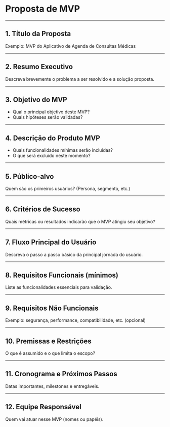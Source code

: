 # Proposta de MVP

---

## 1. Título da Proposta

Exemplo: MVP do Aplicativo de Agenda de Consultas Médicas

---

## 2. Resumo Executivo

Descreva brevemente o problema a ser resolvido e a solução proposta.

---

## 3. Objetivo do MVP

- Qual o principal objetivo deste MVP?
- Quais hipóteses serão validadas?

---

## 4. Descrição do Produto MVP

- Quais funcionalidades mínimas serão incluídas?
- O que será excluído neste momento?

---

## 5. Público-alvo

Quem são os primeiros usuários? (Persona, segmento, etc.)

---

## 6. Critérios de Sucesso

Quais métricas ou resultados indicarão que o MVP atingiu seu objetivo?

---

## 7. Fluxo Principal do Usuário

Descreva o passo a passo básico da principal jornada do usuário.

---

## 8. Requisitos Funcionais (mínimos)

Liste as funcionalidades essenciais para validação.

---

## 9. Requisitos Não Funcionais

Exemplo: segurança, performance, compatibilidade, etc. (opcional)

---

## 10. Premissas e Restrições

O que é assumido e o que limita o escopo?

---

## 11. Cronograma e Próximos Passos

Datas importantes, milestones e entregáveis.

---

## 12. Equipe Responsável

Quem vai atuar nesse MVP (nomes ou papéis).